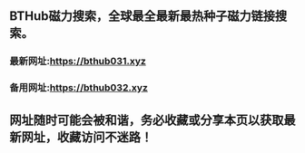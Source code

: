 ## **BTHub磁力搜索，全球最全最新最热种子磁力链接搜索。**
### 最新网址:<a href="https://bthub031.xyz" target="_blank">https://bthub031.xyz</a>
### 备用网址:<a href="https://bthub032.xyz" target="_blank">https://bthub032.xyz</a>
## 网址随时可能会被和谐，务必收藏或分享本页以获取最新网址，收藏访问不迷路！

     


